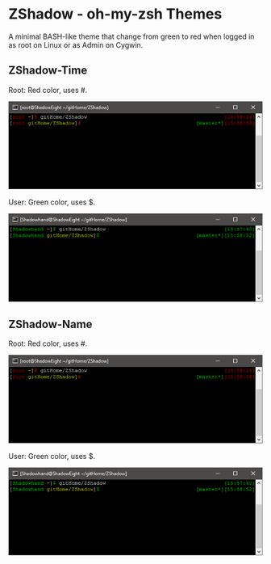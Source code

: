 # ZShadow - oh-my-zsh Themes

A minimal BASH-like theme that change from green to red when logged in as root on Linux or as Admin on Cygwin.

 

## ZShadow-Time

Root: Red color, uses #.

![root-ZShadow-Name](https://raw.githubusercontent.com/RShadowhand/ZShadow/master/img/ROOT-ZShadow-Name.png "root-ZShadow-Name")

User: Green color, uses $.

![user-ZShadow-Name](https://raw.githubusercontent.com/RShadowhand/ZShadow/master/img/USER-ZShadow-Name.png "user-ZShadow-Name")

## ZShadow-Name

Root: Red color, uses #.

![root-ZShadow-Time](https://raw.githubusercontent.com/RShadowhand/ZShadow/master/img/ROOT-ZShadow-Name.png "root-ZShadow-Time")

User: Green color, uses $.

![user-ZShadow-Time](https://raw.githubusercontent.com/RShadowhand/ZShadow/master/img/USER-ZShadow-Name.png "user-ZShadow-Time")